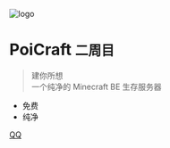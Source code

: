 
![logo](_media/poicraft_225.png)

# PoiCraft <small>二周目</small>

> 建你所想  
> 一个纯净的 Minecraft BE 生存服务器

- 免费
- 纯净

[QQ](https://jq.qq.com/?_wv=1027&k=5UqznJs)
